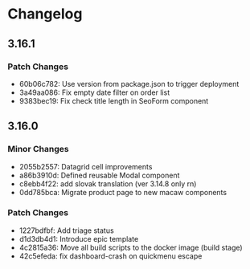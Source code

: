 # Changelog

## 3.16.1

### Patch Changes

- 60b06c782: Use version from package.json to trigger deployment
- 3a49aa086: Fix empty date filter on order list
- 9383bec19: Fix check title length in SeoForm component

## 3.16.0

### Minor Changes

- 2055b2557: Datagrid cell improvements
- a86b3910d: Defined reusable Modal component
- c8ebb4f22: add slovak translation (ver 3.14.8 only rn)
- 0dd785bca: Migrate product page to new macaw components

### Patch Changes

- 1227bdfbf: Add triage status
- d1d3db4d1: Introduce epic template
- 4c2815a36: Move all build scripts to the docker image (build stage)
- 42c5efeda: fix dashboard-crash on quickmenu escape
